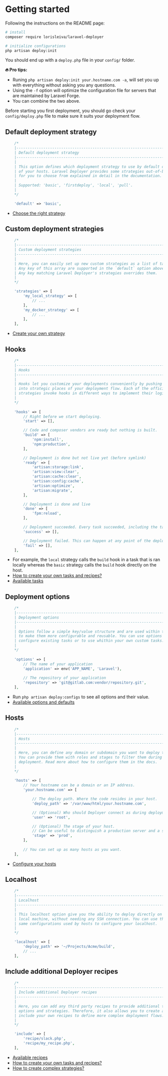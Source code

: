 # Getting started

Following the instructions on the README page:

```bash
# install
composer require lorisleiva/laravel-deployer

# initialize configurations
php artisan deploy:init
```

You should end up with a `deploy.php` file in your `config/` folder.

**:fire: Pro tips:**
* Runing `php artisan deploy:init your.hostname.com -a`, will set you up with everything without asking you any questions.
* Using the `-f` option will optimize the configuration file for servers that are maintained by Laravel Forge.
* You can combine the two above.

Before starting you first deployment, you should go check your `config/deploy.php` file to make sure it suits your deployment flow.

## Default deployment strategy

```php
    /*
    |--------------------------------------------------------------------------
    | Default deployment strategy
    |--------------------------------------------------------------------------
    |
    | This option defines which deployment strategy to use by default on all
    | of your hosts. Laravel Deployer provides some strategies out-of-box
    | for you to choose from explained in detail in the documentation.
    |
    | Supported: 'basic', 'firstdeploy', 'local', 'pull'.
    |
    */

    'default' => 'basic',
```

* [Choose the right strategy](overview-strategy-choose.md)

## Custom deployment strategies

```php
    /*
    |--------------------------------------------------------------------------
    | Custom deployment strategies
    |--------------------------------------------------------------------------
    |
    | Here, you can easily set up new custom strategies as a list of tasks.
    | Any key of this array are supported in the `default` option above.
    | Any key matching Laravel Deployer's strategies overrides them.
    |
    */

    'strategies' => [
        'my_local_strategy' => [
            // ...
        ],
        'my_docker_strategy' => [
            // ...
        ],
    ],
```

* [Create your own strategy](overview-strategy-create.md)

## Hooks

```php
    /*
    |--------------------------------------------------------------------------
    | Hooks
    |--------------------------------------------------------------------------
    |
    | Hooks let you customize your deployments conveniently by pushing tasks 
    | into strategic places of your deployment flow. Each of the official
    | strategies invoke hooks in different ways to implement their logic.
    |
    */
   
    'hooks' => [
        // Right before we start deploying.
        'start' => [],

        // Code and composer vendors are ready but nothing is built.
        'build' => [
            'npm:install',
            'npm:production',
        ],

        // Deployment is done but not live yet (before symlink)
        'ready' => [
            'artisan:storage:link',
            'artisan:view:clear',
            'artisan:cache:clear',
            'artisan:config:cache',
            'artisan:optimize',
            'artisan:migrate',
        ],

        // Deployment is done and live
        'done' => [
            'fpm:reload',
        ],

        // Deployment succeeded. Every task succeeded, including the tasks in the `done` hook.
        'success' => [],

        // Deployment failed. This can happen at any point of the deployment.
        'fail' => [],
    ],
```

* For example, the `local` strategy calls the `build` hook in a task that is ran locally whereas the `basic` strategy calls the `build` hook directly on the host.
* [How to create your own tasks and recipes?](how-to-custom-recipes.md)
* [Available tasks](all-tasks.md)

## Deployment options

```php
    /*
    |--------------------------------------------------------------------------
    | Deployment options
    |--------------------------------------------------------------------------
    |
    | Options follow a simple key/value structure and are used within tasks
    | to make them more configurable and reusable. You can use options to
    | configure existing tasks or to use whithin your own custom tasks.
    |
    */
   
    'options' => [
        // The name of your application
        'application' => env('APP_NAME', 'Laravel'),
        
        // The repository of your application
        'repository' => 'git@gitlab.com:vendor/repository.git',
    ],
```

* Run `php artisan deploy:configs` to see all options and their value.
* [Available options and defaults](all-options.md)

## Hosts

```php
    /*
    |--------------------------------------------------------------------------
    | Hosts
    |--------------------------------------------------------------------------
    |
    | Here, you can define any domain or subdomain you want to deploy to.
    | You can provide them with roles and stages to filter them during
    | deployment. Read more about how to configure them in the docs.
    |
    */
   
    'hosts' => [
        // Your hostname can be a domain or an IP address.
        'your.hostname.com' => [

            // The deploy path. Where the code resides in your host.
            'deploy_path' => '/var/www/html/your.hostname.com',

            // (Optional) Who should Deployer connect as during deployment. 
            'user' => 'root',

            // (Optional) The stage of your host.
            // Can be useful to distinguish a production server and a staging server.
            'stage' => 'prod',
        ],
        
        // You can set up as many hosts as you want.
    ],
```

* [Configure your hosts](overview-configure-hosts.md)

## Localhost

```php
    /*
    |--------------------------------------------------------------------------
    | Localhost
    |--------------------------------------------------------------------------
    |
    | This localhost option give you the ability to deploy directly on your
    | local machine, without needing any SSH connection. You can use the
    | same configurations used by hosts to configure your localhost.
    |
    */

    'localhost' => [
        'deploy_path' => '~/Projects/Acme/build',
        // ...
    ],
```

## Include additional Deployer recipes

```php
    /*
    |--------------------------------------------------------------------------
    | Include additional Deployer recipes
    |--------------------------------------------------------------------------
    |
    | Here, you can add any third party recipes to provide additional tasks, 
    | options and strategies. Therefore, it also allows you to create and
    | include your own recipes to define more complex deployment flows.
    |
    */

    'include' => [
        'recipe/slack.php',
        'recipe/my_recipe.php',
    ],
```

* [Available recipes](all-recipes.md)
* [How to create your own tasks and recipes?](how-to-custom-recipes.md)
* [How to create complex strategies?](how-to-complex-strategies.md)
